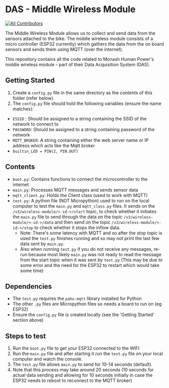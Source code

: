 # DAS - Middle Wireless Module

[![All Contributors](https://img.shields.io/badge/all_contributors-6-orange.svg?style=flat-square)](#contributors)

The Middle Wireless Module allows us to collect and send data from the sensors attached to the bike. The middle wireless module consists of a micro controller (ESP32 currently) which gathers the data from the on board sensors and sends them using MQTT (over the internet).

This repository contains all the code related to Monash Human Power's middle wireless module - part of their Data Acquisition System (DAS).

## Getting Started

1. Create a `config.py` file in the same directory as the contents of this folder (refer below).
2. The `config.py` file should hold the following variables (ensure the name matches):
- `ESSID` : Should be assigned to a string containing the SSID of the network to connect to
- `PASSWORD`: Should be assigned to a string containing password of the network
- `MQTT_BROKER`: A string containing either the web server name or IP address which acts like the Mqtt broker
- `builtin_LED = PIN(2, PIN.OUT)`

## Contents
- `boot.py`: Contains functions to connect the microcontroller to the internet
- `main.py`: Processes MQTT messages and sends sensor data
- `mqtt_client.py`: Holds the Client class (used to work with MQTT)
- `test.py`: A python file (NOT Micropython) used to run on the local computer to test the `main.py` and `mqtt_class.py` files. It sends on the `/v3/wireless-module/<-id->/start` topic, to check whether it initiates the `main.py` file to send through the data on the topic `/v3/wireless-module/<-id->/data` and then send on the topic `/v3/wireless-module/<-id->/stop` to check whether it stops the inflow data. 
	- Note: There's some latency with MQTT and so after the stop topic is used the `test.py` finishes running and so may not print the last few data sent by `main.py`.
	- Also when running `test.py` if you do not receive any messages, re-run because most likely `main.py` was not ready to read the message from the start topic when it was sent by `test.py` (This may be due to some error and the need for the ESP32 to restart which would take some time)


## Dependencies
- The `test.py` requires the `paho-mqtt` library installed for Python
- The other `.py` files are Micropython files so needs a board to run on (eg ESP32)
- Ensure the `config.py` file is created locally (see the 'Getting Started' section above)


## Steps to test
1. Run the `boot.py` file to get your ESP32 connected to the WIFI
2. Run the `main.py` file and after starting it run the `test.py` file on your local computer and watch the console.
3. The `test.py` file allows `main.py` to send for 10-14 seconds (default).
4. Note that this process may take around 20 seconds (10 seconds for actual data sending and allowing for 10 seconds initially in case the ESP32 needs to reboot to reconnect to the MQTT broker)

